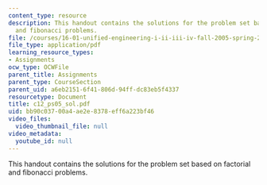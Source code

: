 ```yaml
---
content_type: resource
description: This handout contains the solutions for the problem set based on factorial
  and fibonacci problems.
file: /courses/16-01-unified-engineering-i-ii-iii-iv-fall-2005-spring-2006/bb90c03700a4ae2e8378eff6a223bf46_c12_ps05_sol.pdf
file_type: application/pdf
learning_resource_types:
- Assignments
ocw_type: OCWFile
parent_title: Assignments
parent_type: CourseSection
parent_uid: a6eb2151-6f41-806d-94ff-dc83eb5f4337
resourcetype: Document
title: c12_ps05_sol.pdf
uid: bb90c037-00a4-ae2e-8378-eff6a223bf46
video_files:
  video_thumbnail_file: null
video_metadata:
  youtube_id: null
---
```

This handout contains the solutions for the problem set based on factorial and fibonacci problems.